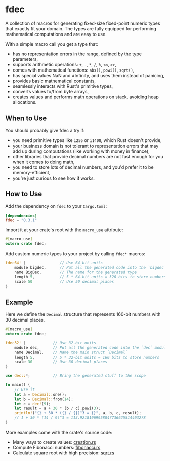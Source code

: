 # fdec

A collection of macros for generating fixed-size fixed-point numeric types
that exactly fit your domain. The types are fully equipped for performing mathematical
computations and are easy to use.

With a simple macro call you get a type that:

- has no representation errors in the range, defined by the type parameters,
- supports arithmetic operations: `+`, `-`, `*`, `/`, `%`, `<<`, `>>`,
- comes with mathematical functions: `abs()`, `powi()`, `sqrt()`,
- has special values NaN and ±Infinity, and uses them instead of panicing,
- provides basic mathematical constants,
- seamlessly interacts with Rust's primitive types,
- converts values to/from byte arrays,
- creates values and performs math operations on stack, avoiding heap allocations.

## When to Use

You should probably give fdec a try if:

- you need primitive types like `i256` or `i1408`, which Rust doesn't provide,
- your business domain is not tolerant to representation errors that may add up during computations (like working with money in finance),
- other libraries that provide decimal numbers are not fast enough for you when it comes to doing math,
- you need to store lots of decimal numbers, and you'd prefer it to be memory-efficient,
- you're just curious to see how it works.

## How to Use

Add the dependency on `fdec` to your `Cargo.toml`:

```toml
[dependencies]
fdec = "0.3.1"
```

Import it at your crate's root with the `macro_use` attribute:

```rust
#[macro_use]
extern crate fdec;
```

Add custom numeric types to your project by calling `fdec*` macros:

```rust
fdec64! {               // Use 64-bit units
    module bigdec,      // Put all the generated code into the `bigdec` module
    name BigDec,        // The name for the generated type
    length 5,           // 5 * 64-bit units = 320 bits to store numbers
    scale 50            // Use 50 decimal places
}
```

## Example

Here we define the `Decimal` structure that represents 160-bit numbers
with 30 decimal places.

```rust
#[macro_use]
extern crate fdec;

fdec32! {            // Use 32-bit units
    module dec,      // Put all the generated code into the `dec` module
    name Decimal,    // Name the main struct `Decimal`
    length 5,        // 5 * 32-bit units = 160 bits to store numbers
    scale 30         // Use 30 decimal places
}

use dec::*;          // Bring the generated stuff to the scope

fn main() {
    // Use it
    let a = Decimal::one();
    let b = Decimal::from(14);
    let c = dec!(9);
    let result = a + 30 * (b / c).powi(3);
    println!("{} + 30 * ({} / {})^3 = {}", a, b, c, result);
    // 1 + 30 * (14 / 9)^3 = 113.92181069958847736625514403278
}
```

More examples come with the crate's source code:

- Many ways to create values: [creation.rs](https://github.com/alygin/fdec/tree/master/examples/creation.rs)
- Compute Fibonacci numbers: [fibonacci.rs](https://github.com/alygin/fdec/tree/master/examples/fibonacci.rs)
- Calculate square root with high precision: [sqrt.rs](https://github.com/alygin/fdec/tree/master/examples/sqrt.rs)
